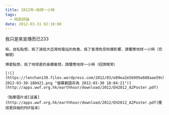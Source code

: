 ```yaml
---
title: 2012年–地球一小時
tags:
  - 時政評論
date: 2012-03-31 02:10:00
---
```


我只是來宣傳而已233

	嘛，自私點想，爲了減低大亞灣核電站的負擔，爲了香港免受核爆影響，請響應地球一小時（恐嚇貌）

	博愛點想，爲了地球君的身體着想，請響應地球一小時（招牌微笑）

	[![](https://lenchan139.files.wordpress.com/2012/03/e89ea2e5b995e688aae59c96e5ad98e782ba-2012-03-30-180421.png "螢幕截圖存為 2012-03-30 18:04:21")](http://apps.wwf.org.hk/earthhour/download/2012/EH2012_A2Poster.pdf)

	（點擊圖片或[這裏](http://apps.wwf.org.hk/earthhour/download/2012/EH2012_A2Poster.pdf)獲得更詳細的PDF版本）